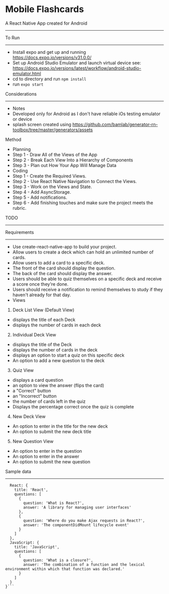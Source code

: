 Mobile Flashcards
===
A React Native App created for Android
____

To Run
____
* Install expo and get up and running https://docs.expo.io/versions/v31.0.0/
* Set up Android Studio Emulator and launch virtual device see: https://docs.expo.io/versions/latest/workflow/android-studio-emulator.html
* cd to directory and run `npm install`
* run `expo start`

Considerations
_____
* Notes
 * Developed only for Android as I don't have reliable iOs testing emulator or device
 * splash screen created using https://github.com/bamlab/generator-rn-toolbox/tree/master/generators/assets

Method
* Planning
 * Step 1 - Draw All of the Views of the App
 * Step 2 - Break Each View Into a Hierarchy of Components
 * Step 3 - Plan out How Your App Will Manage Data
* Coding
 * Step 1 - Create the Required Views.
 * Step 2 - Use React Native Navigation to Connect the Views.
 * Step 3 - Work on the Views and State.
 * Step 4 - Add AsyncStorage.
 * Step 5 - Add notifications.
 * Step 6 - Add finishing touches and make sure the project meets the rubric.

TODO
____

Requirements
____
* Use create-react-native-app to build your project.
* Allow users to create a deck which can hold an unlimited number of cards.
* Allow users to add a card to a specific deck.
* The front of the card should display the question.
* The back of the card should display the answer.
* Users should be able to quiz themselves on a specific deck and receive a score once they're done.
* Users should receive a notification to remind themselves to study if they haven't already for that day.
* Views
 1. Deck List View (Default View)
   * displays the title of each Deck
   * displays the number of cards in each deck
 2. Individual Deck View
   * displays the title of the Deck
   * displays the number of cards in the deck
   * displays an option to start a quiz on this specific deck
   * An option to add a new question to the deck
 3. Quiz View
   * displays a card question
   * an option to view the answer (flips the card)
   * a "Correct" button
   * an "Incorrect" button
   * the number of cards left in the quiz
   * Displays the percentage correct once the quiz is complete
  4. New Deck View
   * An option to enter in the title for the new deck
   * An option to submit the new deck title
  5. New Question View
   * An option to enter in the question
   * An option to enter in the answer
   * An option to submit the new question

Sample data
____
```{
  React: {
    title: 'React',
    questions: [
      {
        question: 'What is React?',
        answer: 'A library for managing user interfaces'
      },
      {
        question: 'Where do you make Ajax requests in React?',
        answer: 'The componentDidMount lifecycle event'
      }
    ]
  },
  JavaScript: {
    title: 'JavaScript',
    questions: [
      {
        question: 'What is a closure?',
        answer: 'The combination of a function and the lexical environment within which that function was declared.'
      }
    ]
  }
}```
